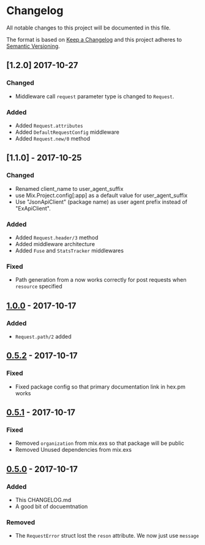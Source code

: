 # Changelog
All notable changes to this project will be documented in this file.

The format is based on [Keep a Changelog](http://keepachangelog.com/en/1.0.0/)
and this project adheres to [Semantic Versioning](http://semver.org/spec/v2.0.0.html).

## [1.2.0] 2017-10-27
### Changed
- Middleware call `request` parameter type is changed to `Request`. 

### Added
- Added `Request.attributes`
- Added `DefaultRequestConfig` middleware
- Added `Request.new/0` method 

## [1.1.0] - 2017-10-25
### Changed
- Renamed client_name to user_agent_suffix
- use Mix.Project.config[:app] as a default value for user_agent_suffix
- Use "JsonApiClient" (package name) as user agent prefix instead of "ExApiClient".

### Added
- Added `Request.header/3` method
- Added middleware architecture
- Added `Fuse` and `StatsTracker` middlewares

### Fixed
- Path generation from a now works correctly for post requests when `resource` specified

## [1.0.0] - 2017-10-17
### Added
- `Request.path/2` added

## [0.5.2] - 2017-10-17
### Fixed
- Fixed package config so that primary documentation link in hex.pm works

## [0.5.1] - 2017-10-17
### Fixed
- Removed `organization` from mix.exs so that package will be public
- Removed Unused dependencies from mix.exs

## [0.5.0] - 2017-10-17
### Added
- This CHANGELOG.md
- A good bit of docuemtnation

### Removed
- The `RequestError` struct lost the `reson` attribute. We now just use `message`


[Unreleased]: https://github.com/decisiv/json_api_client/compare/0.5.1...HEAD
[1.0.0]: https://github.com/decisiv/json_api_client/compare/0.5.2...1.0.0
[0.5.2]: https://github.com/decisiv/json_api_client/compare/0.5.1...0.5.2
[0.5.1]: https://github.com/decisiv/json_api_client/compare/0.5.0...0.5.1
[0.5.0]: https://github.com/decisiv/json_api_client/compare/0.4.0...0.5.0
